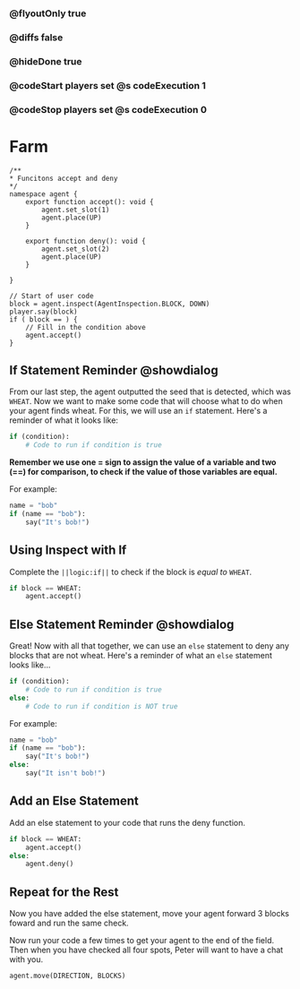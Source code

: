 ### @flyoutOnly true
### @diffs false
### @hideDone true
### @codeStart players set @s codeExecution 1
### @codeStop players set @s codeExecution 0

# Farm

```customts
/**
* Funcitons accept and deny
*/
namespace agent {
    export function accept(): void {
        agent.set_slot(1)
        agent.place(UP)
    }

    export function deny(): void {
        agent.set_slot(2)
        agent.place(UP)
    }
    
}
```

```template
// Start of user code
block = agent.inspect(AgentInspection.BLOCK, DOWN)
player.say(block)
if ( block == ) {
    // Fill in the condition above
    agent.accept() 
}
```

## If Statement Reminder @showdialog

From our last step, the agent outputted the seed that is detected, which was `WHEAT`. Now we want to make some code that will choose what to do when your agent finds wheat. For this, we will use an `if` statement. 
Here's a reminder of what it looks like:

```python
if (condition):
    # Code to run if condition is true
```

**Remember we use one = sign to assign the value of a variable and two (==) for comparison, to check if the value of those variables are equal.**

For example:

```python
name = "bob"
if (name == "bob"):
    say("It's bob!")
```

## Using Inspect with If
Complete the `||logic:if||` to check if the block is *equal to* `WHEAT`.

```python
if block == WHEAT:
    agent.accept()
```


## Else Statement Reminder @showdialog
Great! Now with all that together, we can use an `else` statement to deny any blocks that are not wheat.
Here's a reminder of what an `else` statement looks like...
```python
if (condition):
    # Code to run if condition is true
else:
    # Code to run if condition is NOT true
```

For example:

```python
name = "bob"
if (name == "bob"):
    say("It's bob!")
else:
    say("It isn't bob!")
```

## Add an Else Statement
Add an else statement to your code that runs the deny function.

```python
if block == WHEAT:
    agent.accept()
else:
    agent.deny()
```

## Repeat for the Rest
Now you have added the else statement, move your agent forward 3 blocks foward and run the same check.

Now run your code a few times to get your agent to the end of the field. Then when you have checked all four spots, Peter will want to have a chat with you.

```python
agent.move(DIRECTION, BLOCKS)
```
